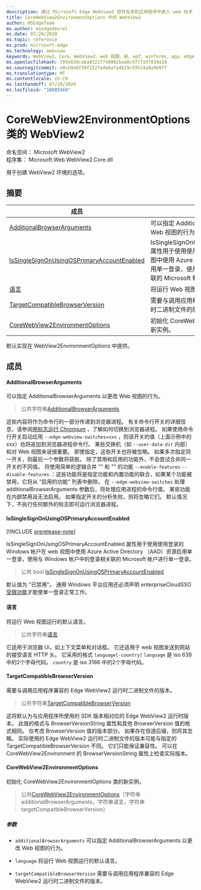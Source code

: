 ```yaml
---
description: 通过 Microsoft Edge WebView2 控件在本机应用程序中嵌入 web 技术（HTML、CSS 和 JavaScript）
title: CoreWebView2EnvironmentOptions 中的 WebView2
author: MSEdgeTeam
ms.author: msedgedevrel
ms.date: 07/20/2020
ms.topic: reference
ms.prod: microsoft-edge
ms.technology: webview
keywords: WebView2、Core、WebView2、web 视图、新、wpf、winforms、app、edge、CoreWebView2、CoreWebView2Controller、浏览器控件、边缘 html、、浏览器控件、边缘 html、WebView2
ms.openlocfilehash: 705e030caba03227749002bad8c9777197839a28
ms.sourcegitcommit: e0cb9e6f59f222fade6afa4829c59524a9a9b9ff
ms.translationtype: MT
ms.contentlocale: zh-CN
ms.lasthandoff: 07/20/2020
ms.locfileid: "10885560"
---
```

# CoreWebView2EnvironmentOptions 类的 WebView2 

命名空间： Microsoft WebView2 \
程序集： Microsoft.Web.WebView2.Core.dll

用于创建 WebView2 环境的选项。

## 摘要

 成员                        | 描述
--------------------------------|---------------------------------------------
[AdditionalBrowserArguments](#additionalbrowserarguments) | 可以指定 AdditionalBrowserArguments 以更改 Web 视图的行为。
[IsSingleSignOnUsingOSPrimaryAccountEnabled](#issinglesignonusingosprimaryaccountenabled) | IsSingleSignOnUsingOSPrimaryAccountEnabled 属性用于使用使用登录的 Windows 帐户在 web 视图中使用 Azure Active Directory （AAD）资源启用单一登录，使用与 Windows 帐户中的登录相关联的 Microsoft 帐户进行单一登录。
[语言](#language) | 将运行 Web 视图运行的默认语言。
[TargetCompatibleBrowserVersion](#targetcompatiblebrowserversion) | 需要与调用应用程序兼容的 Edge WebView2 运行时二进制文件的版本。
[CoreWebView2EnvironmentOptions](#corewebview2environmentoptions) | 初始化 CoreWebView2EnvironmentOptions 类的新实例。

默认实现在 WebView2EnvironmentOptions 中提供。

## 成员

#### AdditionalBrowserArguments 

可以指定 AdditionalBrowserArguments 以更改 Web 视图的行为。

> 公共字符串[AdditionalBrowserArguments](#additionalbrowserarguments)

这些内容将作为命令行的一部分传递到浏览器进程。 有关命令行开关的详细信息，请参阅[用标志运行 Chromium](https://aka.ms/RunChromiumWithFlags) ，了解如何切换到浏览器进程。 如果使用命令行开关启动应用 `--edge-webview-switches=xxx` ，则该开关的值（上面示例中的 xxx）也将追加到浏览器进程命令行。 某些交换机（如 `--user-data-dir` 内部）和对 Web 视图来说很重要。 即使指定，这些开关也将被忽略。 如果多次指定同一开关，则最后一个参数将获胜。 除了禁用和启用的功能外，不会尝试合并同一开关的不同值。 将使用简单的逻辑合并 "" 和 "" 的功能 `--enable-features` `--disable-features` ：这些功能将是指定功能和内置功能的联合，如果某个功能被禁用，它将从 "启用的功能" 列表中删除。 在 `--edge-webview-switches` 处理 additionalBrowserArguments 参数后，将处理应用进程的命令行值。 某些功能在内部禁用且无法启用。 如果指定开关的分析失败，则将忽略它们。 默认情况下，不执行任何额外的标志即可运行浏览器进程。

#### IsSingleSignOnUsingOSPrimaryAccountEnabled 

[!INCLUDE [prerelease-note](../../includes/prerelease-note.md)]

IsSingleSignOnUsingOSPrimaryAccountEnabled 属性用于使用使用登录的 Windows 帐户在 web 视图中使用 Azure Active Directory （AAD）资源启用单一登录，使用与 Windows 帐户中的登录相关联的 Microsoft 帐户进行单一登录。

> 公共 bool [IsSingleSignOnUsingOSPrimaryAccountEnabled](#issinglesignonusingosprimaryaccountenabled)

默认值为 "已禁用"。 通用 Windows 平台应用还必须声明 enterpriseCloudSSO[受限功能](https://docs.microsoft.com/windows/uwp/packaging/app-capability-declarations#restricted-capabilities)才能使单一登录正常工作。

#### 语言 

将运行 Web 视图运行的默认语言。

> 公共字符串[语言](#language)

它适用于浏览器 Ui，如上下文菜单和对话框。 它还适用于 web 视图发送到网站的接受语言 HTTP 头。 它采用的格式 `language[-country]` `language` 是 iso 639 中的2个字母代码， `country` 是 iso 3166 中的2个字母代码。

#### TargetCompatibleBrowserVersion 

需要与调用应用程序兼容的 Edge WebView2 运行时二进制文件的版本。

> 公共字符串[TargetCompatibleBrowserVersion](#targetcompatiblebrowserversion)

这将默认为与应用程序所使用的 SDK 版本相对应的 Edge WebView2 运行时版本。 此值的格式与 BrowserVersionString 属性和其他 BrowserVersion 值的格式相同。 仅考虑 BrowserVersion 值的版本部分。 如果存在信道后缀，则将其忽略。 实际使用的 Edge WebView2 运行时二进制文件的版本可能与指定的 TargetCompatibleBrowserVersion 不同。 它们只能保证兼容性。 可以在 CoreWebView2Environment 的 BrowserVersionString 属性上检查实际版本。

#### CoreWebView2EnvironmentOptions 

初始化 CoreWebView2EnvironmentOptions 类的新实例。

> 公共[CoreWebView2EnvironmentOptions](#corewebview2environmentoptions)（字符串 additionalBrowserArguments，字符串语言，字符串 targetCompatibleBrowserVersion）

##### 参数
* `additionalBrowserArguments` 可以指定 AdditionalBrowserArguments 以更改 Web 视图的行为。 

* `language` 将运行 Web 视图运行的默认语言。 

* `targetCompatibleBrowserVersion` 需要与调用应用程序兼容的 Edge WebView2 运行时二进制文件的版本。

